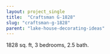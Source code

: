 ```yaml
---
layout: project_single
title:  "Craftsman G-1828"
slug: "craftsman-g-1828"
parent: "lake-house-decorating-ideas"
---
```

1828 sq. ft, 3 bedrooms, 2.5 bath.